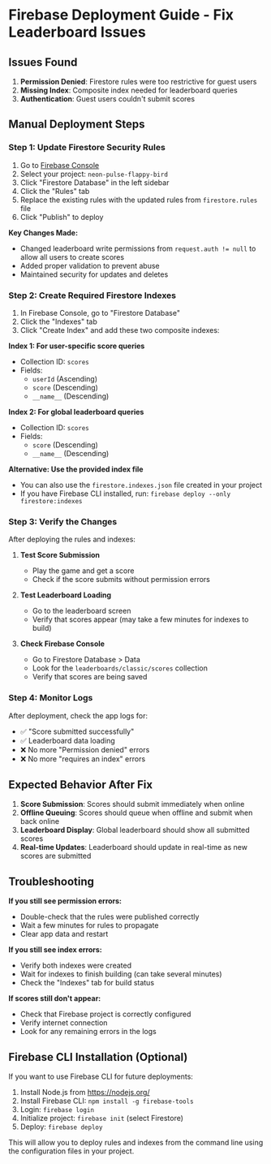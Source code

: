 # Firebase Deployment Guide - Fix Leaderboard Issues

## Issues Found
1. **Permission Denied**: Firestore rules were too restrictive for guest users
2. **Missing Index**: Composite index needed for leaderboard queries
3. **Authentication**: Guest users couldn't submit scores

## Manual Deployment Steps

### Step 1: Update Firestore Security Rules

1. Go to [Firebase Console](https://console.firebase.google.com/)
2. Select your project: `neon-pulse-flappy-bird`
3. Click "Firestore Database" in the left sidebar
4. Click the "Rules" tab
5. Replace the existing rules with the updated rules from `firestore.rules` file
6. Click "Publish" to deploy

**Key Changes Made:**
- Changed leaderboard write permissions from `request.auth != null` to allow all users to create scores
- Added proper validation to prevent abuse
- Maintained security for updates and deletes

### Step 2: Create Required Firestore Indexes

1. In Firebase Console, go to "Firestore Database"
2. Click the "Indexes" tab
3. Click "Create Index" and add these two composite indexes:

**Index 1: For user-specific score queries**
- Collection ID: `scores`
- Fields:
  - `userId` (Ascending)
  - `score` (Descending)
  - `__name__` (Descending)

**Index 2: For global leaderboard queries**
- Collection ID: `scores`
- Fields:
  - `score` (Descending)
  - `__name__` (Descending)

**Alternative: Use the provided index file**
- You can also use the `firestore.indexes.json` file created in your project
- If you have Firebase CLI installed, run: `firebase deploy --only firestore:indexes`

### Step 3: Verify the Changes

After deploying the rules and indexes:

1. **Test Score Submission**
   - Play the game and get a score
   - Check if the score submits without permission errors

2. **Test Leaderboard Loading**
   - Go to the leaderboard screen
   - Verify that scores appear (may take a few minutes for indexes to build)

3. **Check Firebase Console**
   - Go to Firestore Database > Data
   - Look for the `leaderboards/classic/scores` collection
   - Verify that scores are being saved

### Step 4: Monitor Logs

After deployment, check the app logs for:
- ✅ "Score submitted successfully"
- ✅ Leaderboard data loading
- ❌ No more "Permission denied" errors
- ❌ No more "requires an index" errors

## Expected Behavior After Fix

1. **Score Submission**: Scores should submit immediately when online
2. **Offline Queuing**: Scores should queue when offline and submit when back online
3. **Leaderboard Display**: Global leaderboard should show all submitted scores
4. **Real-time Updates**: Leaderboard should update in real-time as new scores are submitted

## Troubleshooting

**If you still see permission errors:**
- Double-check that the rules were published correctly
- Wait a few minutes for rules to propagate
- Clear app data and restart

**If you still see index errors:**
- Verify both indexes were created
- Wait for indexes to finish building (can take several minutes)
- Check the "Indexes" tab for build status

**If scores still don't appear:**
- Check that Firebase project is correctly configured
- Verify internet connection
- Look for any remaining errors in the logs

## Firebase CLI Installation (Optional)

If you want to use Firebase CLI for future deployments:

1. Install Node.js from https://nodejs.org/
2. Install Firebase CLI: `npm install -g firebase-tools`
3. Login: `firebase login`
4. Initialize project: `firebase init` (select Firestore)
5. Deploy: `firebase deploy`

This will allow you to deploy rules and indexes from the command line using the configuration files in your project.